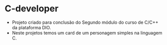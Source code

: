 # C-developer
- Projeto criado para conclusão do Segundo módulo do curso de C/C++ da plataforma DIO.
- Neste projetos temos um card de um personagem simples na linguagem C.
